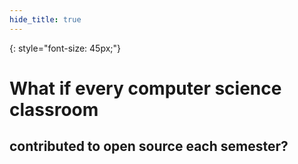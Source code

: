 ```yaml
---
hide_title: true
---
```


{: style="font-size: 45px;"}
# **What if every computer science classroom**

## contributed to open source each semester?
